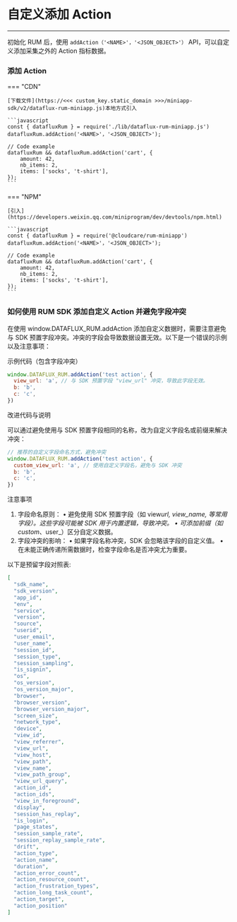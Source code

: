 # 自定义添加 Action

---

初始化 RUM 后，使用 `addAction（'<NAME>'，'<JSON_OBJECT>'）` API，可以自定义添加采集之外的 Action 指标数据。

### 添加 Action

=== "CDN"

    [下载文件](https://<<< custom_key.static_domain >>>/miniapp-sdk/v2/dataflux-rum-miniapp.js)本地方式引入

    ```javascript
    const { datafluxRum } = require('./lib/dataflux-rum-miniapp.js')
    datafluxRum.addAction('<NAME>'，'<JSON_OBJECT>');

    // Code example
    datafluxRum && datafluxRum.addAction('cart', {
        amount: 42,
        nb_items: 2,
        items: ['socks', 't-shirt'],
    });
    ```

=== "NPM"

    [引入](https://developers.weixin.qq.com/miniprogram/dev/devtools/npm.html)

    ```javascript
    const { datafluxRum } = require('@cloudcare/rum-miniapp')
    datafluxRum.addAction('<NAME>'，'<JSON_OBJECT>');

    // Code example
    datafluxRum && datafluxRum.addAction('cart', {
        amount: 42,
        nb_items: 2,
        items: ['socks', 't-shirt'],
    });
    ```

### 如何使用 RUM SDK 添加自定义 Action 并避免字段冲突

在使用 window.DATAFLUX_RUM.addAction 添加自定义数据时，需要注意避免与 SDK 预置字段冲突。冲突的字段会导致数据设置无效。以下是一个错误的示例以及注意事项：

示例代码（包含字段冲突）

```js
window.DATAFLUX_RUM.addAction('test action', {
  view_url: 'a', // 与 SDK 预置字段 "view_url" 冲突，导致此字段无效。
  b: 'b',
  c: 'c',
})
```

改进代码与说明

可以通过避免使用与 SDK 预置字段相同的名称，改为自定义字段名或前缀来解决冲突：

```js
// 推荐的自定义字段命名方式，避免冲突
window.DATAFLUX_RUM.addAction('test action', {
  custom_view_url: 'a', // 使用自定义字段名，避免与 SDK 冲突
  b: 'b',
  c: 'c',
})
```

注意事项

1. 字段命名原则：
   • 避免使用 SDK 预置字段（如 view*url, view_name, 等常用字段）。这些字段可能被 SDK 用于内置逻辑，导致冲突。
   • 可添加前缀（如 custom*、user\_）区分自定义数据。
2. 字段冲突的影响：
   • 如果字段名称冲突，SDK 会忽略该字段的自定义值。
   • 在未能正确传递所需数据时，检查字段命名是否冲突尤为重要。

以下是预留字段对照表:

```json
[
  "sdk_name",
  "sdk_version",
  "app_id",
  "env",
  "service",
  "version",
  "source",
  "userid",
  "user_email",
  "user_name",
  "session_id",
  "session_type",
  "session_sampling",
  "is_signin",
  "os",
  "os_version",
  "os_version_major",
  "browser",
  "browser_version",
  "browser_version_major",
  "screen_size",
  "network_type",
  "device",
  "view_id",
  "view_referrer",
  "view_url",
  "view_host",
  "view_path",
  "view_name",
  "view_path_group",
  "view_url_query",
  "action_id",
  "action_ids",
  "view_in_foreground",
  "display",
  "session_has_replay",
  "is_login",
  "page_states",
  "session_sample_rate",
  "session_replay_sample_rate",
  "drift",
  "action_type",
  "action_name",
  "duration",
  "action_error_count",
  "action_resource_count",
  "action_frustration_types",
  "action_long_task_count",
  "action_target",
  "action_position"
]
```
